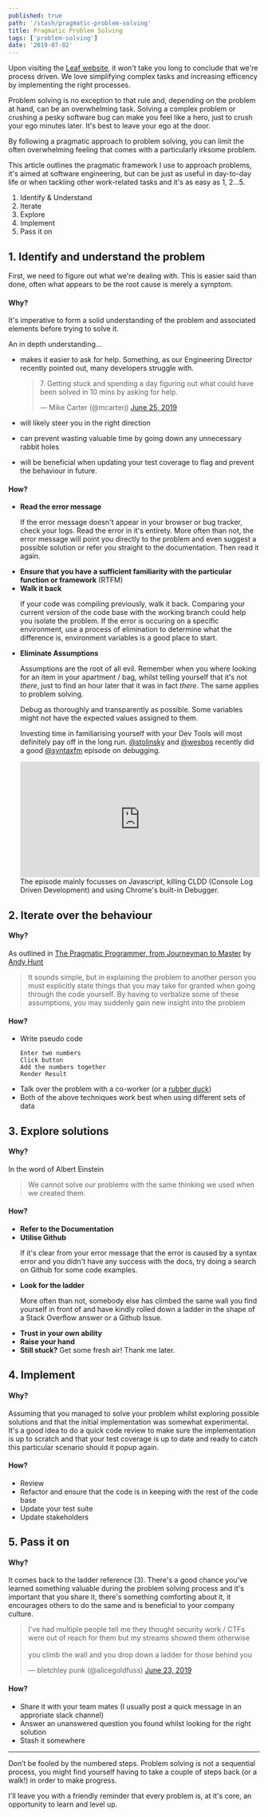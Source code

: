 ```yaml
---
published: true
path: '/stash/pragmatic-problem-solving'
title: Pragmatic Problem Solving
tags: ['problem-solving']
date: '2019-07-02'
---
```


Upon visiting the [Leaf website](http://www.weareleaf.com), it won't take you long to conclude that we're process driven. We love simplifying complex tasks and increasing efficency by implementing the right processes.

Problem solving is no exception to that rule and, depending on the problem at hand, can be an overwhelming task. Solving a complex problem or crushing a pesky software bug can make you feel like a hero, just to crush your ego minutes later. It's best to leave your ego at the door.

By following a pragmatic approach to problem solving, you can limit the often overwhelming feeling that comes with a particularly irksome problem.

This article outlines the pragmatic framework I use to approach problems, it's aimed at software engineering, but can be just as useful in day-to-day life or when tackling other work-related tasks and it's as easy as 1, 2...5.

<ol>
  <li>Identify & Understand</li>
  <li>Iterate</li>
  <li>Explore</li>
  <li>Implement</li>
  <li>Pass it on</li>
</ol>

## 1. Identify and understand the problem

First, we need to figure out what we're dealing with. This is easier said than done, often what appears to be the root cause is merely a symptom.

#### Why?

It's imperative to form a solid understanding of the problem and associated elements before trying to solve it.

<p>
  An in depth understanding...
  <ul>
    <li>
      <p>makes it easier to ask for help. Something, as our Engineering Director recently pointed out, many developers struggle with.</p>
      <blockquote class="twitter-tweet"><p lang="en" dir="ltr">7. Getting stuck and spending a day figuring out what could have been solved in 10 mins by asking for help.</p>&mdash; Mike Carter (@mcarterj) <a href="https://twitter.com/mcarterj/status/1143626584655650816?ref_src=twsrc%5Etfw">June 25, 2019</a></blockquote> <script async src="https://platform.twitter.com/widgets.js" charset="utf-8"></script>
    </li>
    <li>
      will likely steer you in the right direction
    </li>
    <li>
      <p>can prevent wasting valuable time by going down any unnecessary rabbit holes</p>
    </li>
    <li>
      <p>will be beneficial when updating your test coverage to flag and prevent the behaviour in future.</p>
    </li>
  </ul>
</p>

#### How?

<ul>
  <li><b>Read the error message</b><p>If the error message doesn't appear in your browser or bug tracker, check your logs. Read the error in it's entirety. More often than not, the error message will point you directly to the problem and even suggest a possible solution or refer you straight to the documentation. Then read it again.</p>
  </li>
  <li><b>Ensure that you have a sufficient familiarity with the particular function or framework</b> (RTFM)</li>
  <li>
    <b>Walk it back</b>
    <p>
      If your code was compiling previously, walk it back. Comparing your current version of the code base with the working branch could help you isolate the problem. If the error is occuring on a specific environment, use a process of elimination to determine what the difference is, environment variables is a good place to start.
    </p>
  </li>
  <li>
    <b>Eliminate Assumptions</b>
    <p>
      Assumptions are the root of all evil. Remember when you where looking for an item in your apartment / bag, whilst telling yourself that it's not <i>there</i>, just to find an hour later that it was in fact <i>there</i>. The same applies to problem solving.
    </p>
    <p>
      Debug as thoroughly and transparently as possible. Some variables might not have the expected values assigned to them.
    <p>
    Investing time in familiarising yourself with your Dev Tools will most definitely pay off in the long run. <a href="https://twitter.com/stolinski"  target="_blank" >@stolinsky</a> and <a href="https://twitter.com/wesbos"  target="_blank" >@wesbos</a> recently did a good <a href="https://twitter.com/syntaxfm"  target="_blank" >@syntaxfm</a> episode on debugging.
    </p>
    <iframe src="https://open.spotify.com/embed-podcast/episode/3xo35XDcLxlODRItBSEQEb" width="100%" height="232" frameborder="0" allowtransparency="true" allow="encrypted-media"></iframe>
    The episode mainly focusses on Javascript, killing CLDD (Console Log Driven Development) and using Chrome's built-in Debugger.
  </li>
</ul>

## 2. Iterate over the behaviour

#### Why?

As outlined in <a href="https://pragprog.com/book/tpp20/the-pragmatic-programmer-20th-anniversary-edition" target="_blank">The Pragmatic Programmer, from Journeyman to Master</a> by <a href="https://twitter.com/pragmaticandy" target="_blank">Andy Hunt</a>

<blockquote>It sounds simple, but in explaining the problem to another person you must explicitly state things that you may take for
granted when going through the code yourself. By having to verbalize some of these assumptions, you may suddenly
gain new insight into the problem</blockquote>

#### How?

<ul>
<li>Write pseudo code</li>

```
Enter two numbers
Click button
Add the numbers together
Render Result
```

<li>Talk over the problem with a co-worker (or a <a href="https://en.wikipedia.org/wiki/Rubber_duck_debugging" target="_blank">rubber duck</a>)</li>
<li>Both of the above techniques work best when using different sets of data</li>
</ul>

## 3. Explore solutions

#### Why?

In the word of Albert Einstein

<blockquote>We cannot solve our problems with the same thinking we used when we created them.</blockquote>

#### How?

<ul>
  <li><b>Refer to the Documentation</b></li>
  <li><b>Utilise Github</b>
  <p>If it's clear from your error message that the error is caused by a syntax error and you didn't have any success with the docs, try doing a search on Github for some code examples.</p>
  </li>
  <li><b>Look for the ladder</b>
  <p>More often than not, somebody else has climbed the same wall you find yourself in front of and have kindly rolled down a ladder in the shape of a Stack Overflow answer or a Github Issue.</p>
  </li>
  <li><b>Trust in your own ability</b></li>
  <li><b>Raise your hand</b></li>
  <li><b>Still stuck?</b> Get some fresh air! Thank me later.</li>
</ul>

## 4. Implement

#### Why?

Assuming that you managed to solve your problem whilst exploring possible solutions and that the initial implementation was somewhat experimental. It's a good idea to do a quick code review to make sure the implementation is up to scratch and that your test coverage is up to date and ready to catch this particular scenario should it popup again.

#### How?

<ul>
  <li>Review</li>
  <li>Refactor and ensure that the code is in keeping with the rest of the code base</li>
  <li>Update your test suite</li>
  <li>Update stakeholders</li>
</ul>

## 5. Pass it on

#### Why?

It comes back to the ladder reference (3). There's a good chance you've learned something valuable during the problem solving process and it's important that you share it, there's something comforting about it, it encourages others to do the same and is beneficial to your company culture.

<blockquote class="twitter-tweet"><p lang="en" dir="ltr">I&#39;ve had multiple people tell me they thought security work / CTFs were out of reach for them but my streams showed them otherwise <br><br>you climb the wall and you drop down a ladder for those behind you</p>&mdash; bletchley punk (@alicegoldfuss) <a href="https://twitter.com/alicegoldfuss/status/1142872874832674818?ref_src=twsrc%5Etfw">June 23, 2019</a></blockquote> <script async src="https://platform.twitter.com/widgets.js" charset="utf-8"></script>

#### How?

<ul>
  <li>Share it with your team mates (I usually post a quick message in an approriate slack channel)</li>
  <li>Answer an unanswered question you found whilst looking for the right solution</li>
  <li>Stash it somewhere</li>
</ul>

<hr>

Don’t be fooled by the numbered steps. Problem solving is not a sequential process, you might find yourself having to take a couple of steps back (or a walk!) in order to make progress.

I'll leave you with a friendly reminder that every problem is, at it's core, an opportunity to learn and level up.
